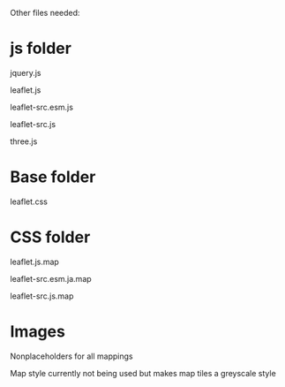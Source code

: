 Other files needed:

# js folder
jquery.js

leaflet.js

leaflet-src.esm.js

leaflet-src.js

three.js

# Base folder
leaflet.css

# CSS folder
leaflet.js.map

leaflet-src.esm.ja.map

leaflet-src.js.map

# Images
Nonplaceholders for all mappings



Map style currently not being used but makes map tiles a greyscale style
